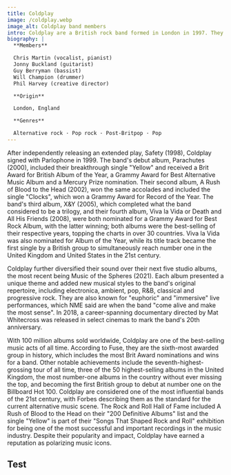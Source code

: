 ```yaml
---
title: Coldplay
image: /coldplay.webp
image_alt: Coldplay band members
intro: Coldplay are a British rock band formed in London in 1997. They consist of vocalist and pianist Chris Martin, guitarist Jonny Buckland, bassist Guy Berryman, drummer Will Champion and creative director Phil Harvey. They met at University College London and began playing music together from 1997 to 1998, initially calling themselves Big Fat Noises and later Starfish.
biography: |
  **Members**

  Chris Martin (vocalist, pianist)
  Jonny Buckland (guitarist)
  Guy Berryman (bassist)
  Will Champion (drummer)
  Phil Harvey (creative director)

  **Origin**

  London, England

  **Genres**

  Alternative rock · Pop rock · Post-Britpop · Pop
---
```


After independently releasing an extended play, Safety (1998), Coldplay signed with Parlophone in 1999. The band's debut album, Parachutes (2000), included their breakthrough single "Yellow" and received a Brit Award for British Album of the Year, a Grammy Award for Best Alternative Music Album and a Mercury Prize nomination. Their second album, A Rush of Blood to the Head (2002), won the same accolades and included the single "Clocks", which won a Grammy Award for Record of the Year. The band's third album, X&Y (2005), which completed what the band considered to be a trilogy, and their fourth album, Viva la Vida or Death and All His Friends (2008), were both nominated for a Grammy Award for Best Rock Album, with the latter winning; both albums were the best-selling of their respective years, topping the charts in over 30 countries. Viva la Vida was also nominated for Album of the Year, while its title track became the first single by a British group to simultaneously reach number one in the United Kingdom and United States in the 21st century.

Coldplay further diversified their sound over their next five studio albums, the most recent being Music of the Spheres (2021). Each album presented a unique theme and added new musical styles to the band's original repertoire, including electronica, ambient, pop, R&B, classical and progressive rock. They are also known for "euphoric" and "immersive" live performances, which NME said are when the band "come alive and make the most sense". In 2018, a career-spanning documentary directed by Mat Whitecross was released in select cinemas to mark the band's 20th anniversary.

With 100 million albums sold worldwide, Coldplay are one of the best-selling music acts of all time. According to Fuse, they are the sixth-most awarded group in history, which includes the most Brit Award nominations and wins for a band. Other notable achievements include the seventh-highest-grossing tour of all time, three of the 50 highest-selling albums in the United Kingdom, the most number-one albums in the country without ever missing the top, and becoming the first British group to debut at number one on the Billboard Hot 100. Coldplay are considered one of the most influential bands of the 21st century, with Forbes describing them as the standard for the current alternative music scene. The Rock and Roll Hall of Fame included A Rush of Blood to the Head on their "200 Definitive Albums" list and the single "Yellow" is part of their "Songs That Shaped Rock and Roll" exhibition for being one of the most successful and important recordings in the music industry. Despite their popularity and impact, Coldplay have earned a reputation as polarizing music icons.

## Test
